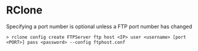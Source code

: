# RClone

Specifying a port number is optional unless a FTP port number has changed

```
> rclone config create FTPServer ftp host <IP> user <username> [port <PORT>] pass <password> --config ftphost.conf
```